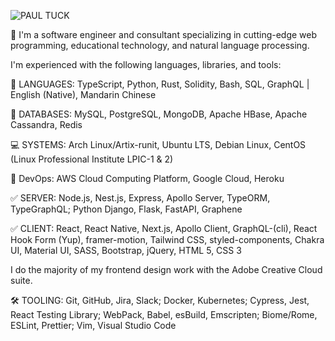 ![PAUL TUCK](https://i.ibb.co/4KyYZ0B/pt-inverted.png)

🚀 I'm a software engineer and consultant specializing in cutting-edge web programming, educational technology, and natural language processing.

I'm experienced with the following languages, libraries, and tools:

💬 LANGUAGES: TypeScript, Python, Rust, Solidity, Bash, SQL, GraphQL | English (Native), Mandarin Chinese

📖 DATABASES: MySQL, PostgreSQL, MongoDB, Apache HBase, Apache Cassandra, Redis

💻 SYSTEMS: Arch Linux/Artix-runit, Ubuntu LTS, Debian Linux, CentOS (Linux Professional Institute LPIC-1 & 2)

🚀 DevOps: AWS Cloud Computing Platform, Google Cloud, Heroku

✅ SERVER: Node.js, Nest.js, Express, Apollo Server, TypeORM, TypeGraphQL; Python Django, Flask, FastAPI, Graphene

✅ CLIENT: React, React Native, Next.js, Apollo Client, GraphQL-(cli), React Hook Form (Yup), framer-motion, Tailwind CSS, styled-components, Chakra UI, Material UI, SASS, Bootstrap, jQuery, HTML 5, CSS 3

I do the majority of my frontend design work with the Adobe Creative Cloud suite.

🛠️ TOOLING: Git, GitHub, Jira, Slack; Docker, Kubernetes; Cypress, Jest, React Testing Library; WebPack, Babel, esBuild, Emscripten; Biome/Rome, ESLint, Prettier; Vim, Visual Studio Code

<!--
**pau1tuck/pau1tuck** is a ✨ _special_ ✨ repository because its `README.md` (this file) appears on your GitHub profile.

Here are some ideas to get you started:

- 🔭 I’m currently working on ...
- 🌱 I’m currently learning ...
- 👯 I’m looking to collaborate on ...
- 🤔 I’m looking for help with ...
- 💬 Ask me about ...
- 📫 How to reach me: ...
- 😄 Pronouns: ...
- ⚡ Fun fact: ...
-->
